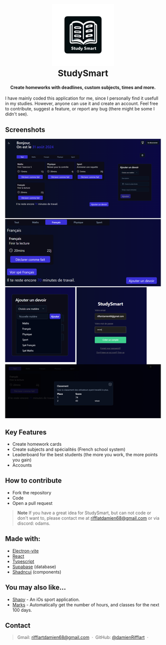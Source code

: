 
<h1 align="center">
  <br>
  <img src="./build/icon.png" alt="StudySmartIcon" width="200"></a>
  <br>
  StudySmart
  <br>
</h1>

<h4 align="center">Create homeworks with deadlines, custom subjects, times and more.</h4>

I have mainly coded this application for me, since I personally find it usefull in my studies. However, anyone can use it and create an account.
Feel free to contribute, suggest a feature, or report any bug (there might be some I didn't see).

## Screenshots
![](public/0.png?raw=true)
![](public/1.png?raw=true)
<img src="public/2.png?raw=true" width="45%" style="display: inline-block; vertical-align: top;"/>
<img src="public/3.png?raw=true" width="45%" style="display: inline-block; vertical-align: top;"/>
![](public/4.png?raw=true)

## Key Features

* Create homework cards
* Create subjects and spécialités (French school system)
* Leaderboard for the best students (the more you work, the more points you gain)
* Accounts 

## How to contribute
- Fork the repository
- Code
- Open a pull request

> **Note**
> If you have a great idea for StudySmart, but can not code or don't want to, please contact me at rifflatdamien68@gmail.com or via discord: odams.

## Made with:
- [Electron-vite](https://electron-vite.org/)
- [React](https://react.dev/)
- [Typescript](https://www.typescriptlang.org/)
- [Supabase](https://supabase.com/) (database)
- [Shadncui](https://ui.shadcn.com/) (components)

## You may also like...

- [Shapy](https://github.com/damienRifflart/Shapy) - An iOs sport application.
- [Marks](https://github.com/damienRifflart/StudyStats) - Automatically get the number of hours, and classes for the next 100 days.

## Contact

> Gmail: [rifflartdamien68@gmail.com](rifflartdamien68@gmail.com) &nbsp;&middot;&nbsp;
> GitHub: [@damienRifflart](https://github.com/damienRifflart) &nbsp;&middot;&nbsp;

